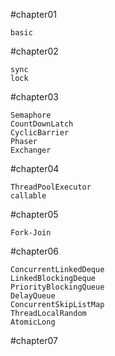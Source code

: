 #chapter01
```
basic
```
#chapter02
```
sync
lock
```
#chapter03
```
Semaphore
CountDownLatch
CyclicBarrier
Phaser
Exchanger
```
#chapter04
```
ThreadPoolExecutor
callable
```
#chapter05
```
Fork-Join
```
#chapter06
```
ConcurrentLinkedDeque
LinkedBlockingDeque
PriorityBlockingQueue
DelayQueue
ConcurrentSkipListMap
ThreadLocalRandom
AtomicLong
```
#chapter07
```
```